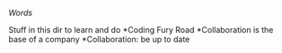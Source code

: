 *Words*

Stuff in this dir to learn and do
*Coding Fury Road
*Collaboration is the base of a company
*Collaboration: be up to date
